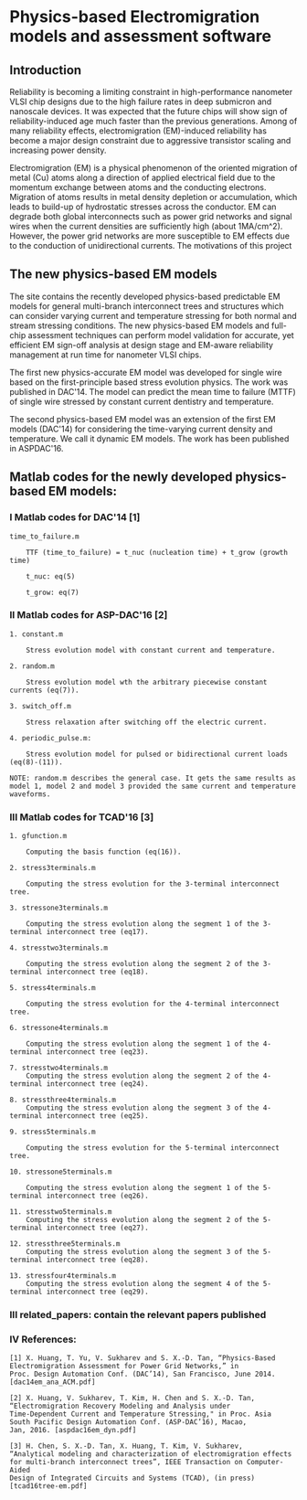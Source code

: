 # Physics-based Electromigration models and assessment software

## Introduction
Reliability is becoming a limiting constraint in high-performance nanometer VLSI chip designs due to the high failure rates in deep submicron and nanoscale devices. It was expected that the future chips will show sign of reliability-induced age much faster than the previous generations. Among of many reliability effects, electromigration (EM)-induced reliability has become a major design constraint due to aggressive transistor scaling and increasing power density.

Electromigration (EM) is a physical phenomenon of the oriented migration of metal (Cu) atoms along a direction of applied electrical field due to the momentum exchange between atoms and the conducting electrons. Migration of atoms results in metal density depletion or accumulation, which leads to build-up of hydrostatic stresses across the conductor. EM can degrade both global interconnects such as power grid networks and signal wires when the current densities are sufficiently high (about 1MA/cm^2). However, the power grid networks are more susceptible to EM effects due to the conduction of unidirectional currents.
The motivations of this project

## The new physics-based EM models
The site contains the recently developed physics-based predictable EM models for general multi-branch interconnect trees and structures which can consider varying current and temperature stressing for both normal and stream stressing conditions. The new physics-based EM models and full-chip assessment techniques can perform model validation for accurate, yet efficient EM sign-off analysis at design stage and EM-aware reliability management at run time for nanometer VLSI chips. 

The first new physics-accurate EM model was developed for single wire based on the first-principle based stress evolution physics. The work was published in DAC'14. The model can predict the mean time to failure (MTTF) of single wire stressed by constant current dentistry and temperature. 

The second physics-based EM model was an extension of the first EM models (DAC'14) for considering the time-varying current density and temperature. We call it dynamic EM models. The work has been published in ASPDAC'16. 

## Matlab codes for the newly developed physics-based EM models:


### I Matlab codes for DAC'14 [1]

    time_to_failure.m
    
        TTF (time_to_failure) = t_nuc (nucleation time) + t_grow (growth time)
   
        t_nuc: eq(5)
   
        t_grow: eq(7)

### II Matlab codes for ASP-DAC'16 [2]

    1. constant.m
    
        Stress evolution model with constant current and temperature.

    2. random.m
        
        Stress evolution model wth the arbitrary piecewise constant currents (eq(7)).
  
    3. switch_off.m

        Stress relaxation after switching off the electric current.
   
    4. periodic_pulse.m:
        
        Stress evolution model for pulsed or bidirectional current loads (eq(8)-(11)).
   
    NOTE: random.m describes the general case. It gets the same results as model 1, model 2 and model 3 provided the same current and temperature waveforms.
    
### III Matlab codes for TCAD'16 [3]

    1. gfunction.m
    
        Computing the basis function (eq(16)).
 
    2. stress3terminals.m
    
        Computing the stress evolution for the 3-terminal interconnect tree.
        
    3. stressone3terminals.m
    
        Computing the stress evolution along the segment 1 of the 3-terminal interconnect tree (eq17).
    
    4. stresstwo3terminals.m
    
        Computing the stress evolution along the segment 2 of the 3-terminal interconnect tree (eq18).
        
    5. stress4terminals.m
    
        Computing the stress evolution for the 4-terminal interconnect tree.
        
    6. stressone4terminals.m
    
        Computing the stress evolution along the segment 1 of the 4-terminal interconnect tree (eq23).
    
    7. stresstwo4terminals.m   
        Computing the stress evolution along the segment 2 of the 4-terminal interconnect tree (eq24).
        
    8. stressthree4terminals.m   
        Computing the stress evolution along the segment 3 of the 4-terminal interconnect tree (eq25).
        
    9. stress5terminals.m
    
        Computing the stress evolution for the 5-terminal interconnect tree.
        
    10. stressone5terminals.m
    
        Computing the stress evolution along the segment 1 of the 5-terminal interconnect tree (eq26).
    
    11. stresstwo5terminals.m   
        Computing the stress evolution along the segment 2 of the 5-terminal interconnect tree (eq27).
        
    12. stressthree5terminals.m   
        Computing the stress evolution along the segment 3 of the 5-terminal interconnect tree (eq28).
        
    13. stressfour4terminals.m   
        Computing the stress evolution along the segment 4 of the 5-terminal interconnect tree (eq29).


### III related_papers: contain the relevant papers published


### IV References:
    
    [1] X. Huang, T. Yu, V. Sukharev and S. X.-D. Tan, “Physics-Based
    Electromigration Assessment for Power Grid Networks,” in
    Proc. Design Automation Conf. (DAC’14), San Francisco, June 2014. [dac14em_ana_ACM.pdf]
    
    [2] X. Huang, V. Sukharev, T. Kim, H. Chen and S. X.-D. Tan,
    “Electromigration Recovery Modeling and Analysis under
    Time-Dependent Current and Temperature Stressing," in Proc. Asia
    South Pacific Design Automation Conf. (ASP-DAC’16), Macao,
    Jan, 2016. [aspdac16em_dyn.pdf]
    
    [3] H. Chen, S. X.-D. Tan, X. Huang, T. Kim, V. Sukharev, 
    “Analytical modeling and characterization of electromigration effects 
    for multi-branch interconnect trees”, IEEE Transaction on Computer-Aided 
    Design of Integrated Circuits and Systems (TCAD), (in press) [tcad16tree-em.pdf]
